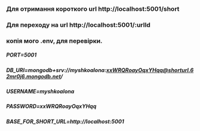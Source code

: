 ### Для отримання короткого url   http://localhost:5001/short

### Для переходу на url    http://localhost:5001/:urlId

### 
### копія мого .env, для перевірки.

##### PORT=5001

##### DB_URI=mongodb+srv://myshkoalona:xxWRQRoayOqxYHqq@shorturl.62mr0j6.mongodb.net/
##### USERNAME=myshkoalona
##### PASSWORD=xxWRQRoayOqxYHqq

##### BASE_FOR_SHORT_URL=http://localhost:5001
